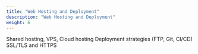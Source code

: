 ```yaml
---
title: "Web Hosting and Deployment"
description: "Web Hosting and Deployment"
weight: 6
---
```


Shared hosting, VPS, Cloud hosting
Deployment strategies (FTP, Git, CI/CD)
SSL/TLS and HTTPS